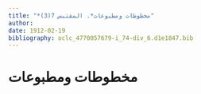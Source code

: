 ```yaml
---
title: "*مخطوطات ومطبوعات*. المقتبس 7(3)"
author: 
date: 1912-02-19
bibliography: oclc_4770057679-i_74-div_6.d1e1847.bib
---
```




#  مخطوطات ومطبوعات 

